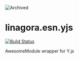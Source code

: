 ![Archived](https://img.shields.io/badge/Current_Status-archived-blue?style=flat)

# linagora.esn.yjs

[![Build Status](https://ci.linagora.com/linagora/lgs/openpaas/linagora.esn.yjs/badges/master/build.svg)](https://ci.linagora.com/linagora/lgs/openpaas/linagora.esn.yjs/)

AwesomeModule wrapper for Y.js
